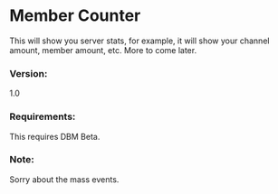 # Member Counter
This will show you server stats, for example, it will show your channel amount, member amount, etc. More to come later.
### Version:
1.0
### Requirements:
This requires DBM Beta.
### Note:
Sorry about the mass events.
